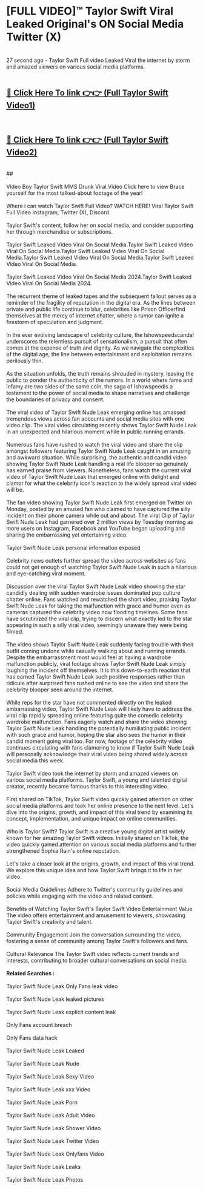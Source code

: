 # [FULL VIDEO]™ Taylor Swift Viral Leaked Original's ON Social Media Twitter (X) <br>
<br>
27 second ago - Taylor Swift Full video Leaked Viral the internet by storm and amazed viewers on various social media platforms.<br>

 <br>

##  <a href="https://play.123hd.live?title=Full Taylor_Swift&ref=git">🔴 Click Here To link 👉👉 (Full Taylor Swift Video1)</a><br>
  <br>

##  <a href="https://play.123hd.live?title=Full Taylor_Swift&ref=git">🔴 Click Here To link 👉👉 (Full Taylor Swift Video2)</a><br>
  <br>
  ##


  <br>

  <br>
Video Boy Taylor Swift MMS Drunk Viral.Video Click here to view Brace yourself for the most talked-about footage of the year!
<br><br>
Where i can watch Taylor Swift Full Video? WATCH HERE! Viral Taylor Swift Full Video Instagram, Twitter (X), Discord.
<br><br>
Taylor Swift's content, follow her on social media, and consider supporting her through merchandise or subscriptions.
<br><br>
Taylor Swift Leaked Video Viral On Social Media.Taylor Swift Leaked Video Viral On Social Media.Taylor Swift Leaked Video Viral On Social Media.Taylor Swift Leaked Video Viral On Social Media.Taylor Swift Leaked Video Viral On Social Media.
<br><br>
Taylor Swift Leaked Video Viral On Social Media 2024.Taylor Swift Leaked Video Viral On Social Media 2024.
<br><br>
The recurrent theme of leaked tapes and the subsequent fallout serves as a reminder of the fragility of reputation in the digital era. As the lines between private and public life continue to blur, celebrities like Prison Officerfind themselves at the mercy of internet chatter, where a rumor can ignite a firestorm of speculation and judgment.
<br><br>
In the ever evolving landscape of celebrity culture, the Ishowspeedscandal underscores the relentless pursuit of sensationalism, a pursuit that often comes at the expense of truth and dignity. As we navigate the complexities of the digital age, the line between entertainment and exploitation remains perilously thin.
<br><br>
As the situation unfolds, the truth remains shrouded in mystery, leaving the public to ponder the authenticity of the rumors. In a world where fame and infamy are two sides of the same coin, the saga of Ishowspeedis a testament to the power of social media to shape narratives and challenge the boundaries of privacy and consent.
<br><br>
The viral video of Taylor Swift Nude Leak emerging online has amassed tremendous views across fan accounts and social media sites with one video clip. The viral video circulating recently shows Taylor Swift Nude Leak in an unexpected and hilarious moment while in public running errands.
<br><br>
Numerous fans have rushed to watch the viral video and share the clip amongst followers featuring Taylor Swift Nude Leak caught in an amusing and awkward situation. While surprising, the authentic and candid video showing Taylor Swift Nude Leak handling a real life blooper so genuinely has earned praise from viewers. Nonetheless, fans watch the current viral video of Taylor Swift Nude Leak that emerged online with delight and clamor for what the celebrity icon's reaction to the widely spread viral video will be.
<br><br>
The fan video showing Taylor Swift Nude Leak first emerged on Twitter on Monday, posted by an amused fan who claimed to have captured the silly incident on their phone camera while out and about. The viral Clip of Taylor Swift Nude Leak had garnered over 2 million views by Tuesday morning as more users on Instagram, Facebook and YouTube began uploading and sharing the embarrassing yet entertaining video.
<br><br>
Taylor Swift Nude Leak personal information exposed
<br><br>
Celebrity news outlets further spread the video across websites as fans could not get enough of watching Taylor Swift Nude Leak in such a hilarious and eye-catching viral moment.
<br><br>
Discussion over the viral Taylor Swift Nude Leak video showing the star candidly dealing with sudden wardrobe issues dominated pop culture chatter online. Fans watched and rewatched the short video, praising Taylor Swift Nude Leak for taking the malfunction with grace and humor even as cameras captured the celebrity video now flooding timelines. Some fans have scrutinized the viral clip, trying to discern what exactly led to the star appearing in such a silly viral video, seemingly unaware they were being filmed.
<br><br>
The video shows Taylor Swift Nude Leak suddenly facing trouble with their outfit coming undone while casually walking about and running errands. Despite the embarrassment most would feel at having a wardrobe malfunction publicly, viral footage shows Taylor Swift Nude Leak simply laughing the incident off themselves. It is this down-to-earth reaction that has earned Taylor Swift Nude Leak such positive responses rather than ridicule after surprised fans rushed online to see the video and share the celebrity blooper seen around the internet.
<br><br>
While reps for the star have not commented directly on the leaked embarrassing video, Taylor Swift Nude Leak will likely have to address the viral clip rapidly spreading online featuring quite the comedic celebrity wardrobe malfunction. Fans eagerly watch and share the video showing Taylor Swift Nude Leak handling the potentially humiliating public incident with such grace and humor, hoping the star also sees the humor in their candid moment going viral too. For now, footage of the celebrity video continues circulating with fans clamoring to know if Taylor Swift Nude Leak will personally acknowledge their viral video being shared widely across social media this week.
<br><br>
Taylor Swift video took the internet by storm and amazed viewers on various social media platforms. Taylor Swift, a young and talented digital creator, recently became famous thanks to this interesting video.
<br><br>
First shared on TikTok, Taylor Swift video quickly gained attention on other social media platforms and took her online presence to the next level. Let's dive into the origins, growth, and impact of this viral trend by examining its concept, implementation, and unique impact on online communities.
<br><br>
Who is Taylor Swift? Taylor Swift is a creative young digital artist widely known for her amazing Taylor Swift videos. Initially shared on TikTok, the video quickly gained attention on various social media platforms and further strengthened Sophia Rain's online reputation.
<br><br>
Let's take a closer look at the origins, growth, and impact of this viral trend. We explore this unique idea and how Taylor Swift brings it to life in her video.
<br><br>
Social Media Guidelines Adhere to Twitter's community guidelines and policies while engaging with the video and related content.
<br><br>
Benefits of Watching Taylor Swift's Taylor Swift Video Entertainment Value The video offers entertainment and amusement to viewers, showcasing Taylor Swift's creativity and talent.
<br><br>
Community Engagement Join the conversation surrounding the video, fostering a sense of community among Taylor Swift's followers and fans.
<br><br>
Cultural Relevance The Taylor Swift video reflects current trends and interests, contributing to broader cultural conversations on social media.
<br><br>
<strong>Related Searches :</strong>
<br><br>
Taylor Swift Nude Leak Only Fans leak video
<br><br>
Taylor Swift Nude Leak leaked pictures
<br><br>
Taylor Swift Nude Leak explicit content leak
<br><br>
Only Fans account breach
<br><br>
Only Fans data hack
<br><br>
Taylor Swift Nude Leak Leaked
<br><br>
Taylor Swift Nude Leak Nude
<br><br>
Taylor Swift Nude Leak Sexy Video
<br><br>
Taylor Swift Nude Leak xxx Video
<br><br>
Taylor Swift Nude Leak Porn
<br><br>
Taylor Swift Nude Leak Adult Video
<br><br>
Taylor Swift Nude Leak Shower Video
<br><br>
Taylor Swift Nude Leak Twitter Video
<br><br>
Taylor Swift Nude Leak Onlyfans Video
<br><br>
Taylor Swift Nude Leak Leaks
<br><br>
Taylor Swift Nude Leak Photos